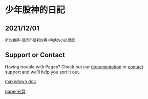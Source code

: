 # 少年股神的日記
## 2021/12/01
```
新的糖果+是欣不是新的興+阿姨的小孩很威
```

## Support or Contact
Having trouble with Pages? Check out our [documentation](https://help.github.com/categories/github-pages-basics/) or [contact support](https://github.com/contact) and we’ll help you sort it out.

[makedown doc](https://docs.github.com/en/github/writing-on-github/getting-started-with-writing-and-formatting-on-github/basic-writing-and-formatting-syntax)

[paper分頁](https://lepg5487.github.io/Stock_God/paper)

